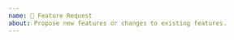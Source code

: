 ```yaml
---
name: 🚀 Feature Request
about: Propose new features or changes to existing features.
---
```


<!--
### Before opening a new feature request, please check to see if a similar feature request already exists or has been closed before.

### Feature requests should include as much detail as possible:
- [ ] A descriptive title
- [ ] A description of the problem you're trying to solve, including *why* you think this is a problem
- [ ] An overview of the suggested solution, including which projects would need changing
- [ ] If the feature changes current behavior, reasons why your solution is better
-->
